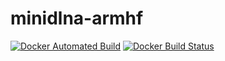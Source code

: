 # minidlna-armhf
[![Docker Automated Build](https://img.shields.io/docker/automated/sego/minidlna-armhf.svg?style=plastic)](https://hub.docker.com/r/sego/minidlna-armhf)
[![Docker Build Status](https://img.shields.io/docker/build/sego/minidlna-armhf.svg?style=plastic)](https://hub.docker.com/r/sego/minidlna-armhf/)
